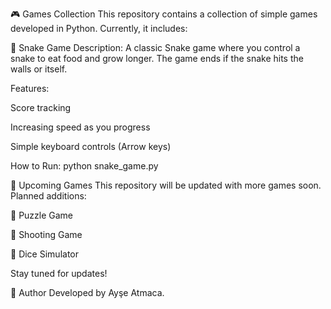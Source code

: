 🎮 Games Collection
This repository contains a collection of simple games developed in Python.
Currently, it includes:

🐍 Snake Game
Description: A classic Snake game where you control a snake to eat food and grow longer. The game ends if the snake hits the walls or itself.

Features:

Score tracking

Increasing speed as you progress

Simple keyboard controls (Arrow keys)

How to Run:
python snake_game.py

🚀 Upcoming Games
This repository will be updated with more games soon. Planned additions:

🧩 Puzzle Game

🎯 Shooting Game

🎲 Dice Simulator

Stay tuned for updates!

🔗 Author
Developed by Ayşe Atmaca.
